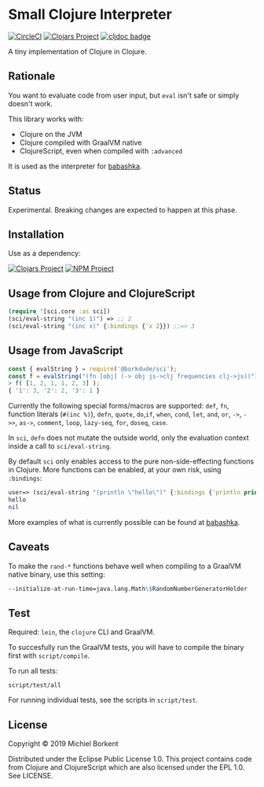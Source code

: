 # Small Clojure Interpreter

[![CircleCI](https://circleci.com/gh/borkdude/sci/tree/master.svg?style=shield)](https://circleci.com/gh/borkdude/sci/tree/master)
[![Clojars Project](https://img.shields.io/clojars/v/borkdude/sci.svg)](https://clojars.org/borkdude/sci)
[![cljdoc badge](https://cljdoc.org/badge/borkdude/sci)](https://cljdoc.org/d/borkdude/sci/CURRENT)

A tiny implementation of Clojure in Clojure.

## Rationale

You want to evaluate code from user input, but `eval` isn't safe or simply
doesn't work.

This library works with:

- Clojure on the JVM
- Clojure compiled with GraalVM native
- ClojureScript, even when compiled with `:advanced`

It is used as the interpreter for
[babashka](https://github.com/borkdude/babashka).

## Status

Experimental. Breaking changes are expected to happen at this phase.

## Installation

Use as a dependency:

[![Clojars Project](https://img.shields.io/clojars/v/borkdude/sci.svg)](https://clojars.org/borkdude/sci)
[![NPM Project](https://img.shields.io/npm/v/@borkdude/sci)](https://www.npmjs.com/package/@borkdude/sci)

## Usage from Clojure and ClojureScript

``` clojure
(require '[sci.core :as sci])
(sci/eval-string "(inc 1)") => ;; 2
(sci/eval-string "(inc x)" {:bindings {'x 2}}) ;;=> 3
```

## Usage from JavaScript

``` javascript
const { evalString } = require('@borkdude/sci');
const f = evalString("(fn [obj] (-> obj js->clj frequencies clj->js))")
> f( [1, 2, 1, 1, 2, 3] );
{ '1': 3, '2': 2, '3': 1 }
```

Currently the following special forms/macros are supported: `def`, `fn`,
function literals (`#(inc %)`), `defn`, `quote`, `do`,`if`, `when`, `cond`,
`let`, `and`, `or`, `->`, `->>`, `as->`, `comment`, `loop`, `lazy-seq`, `for`,
`doseq`, `case`.

In `sci`, `defn` does not mutate the outside world, only the evaluation
context inside a call to `sci/eval-string`.

By default `sci` only enables access to the pure non-side-effecting functions in
Clojure.  More functions can be enabled, at your own risk, using `:bindings`:

``` clojure
user=> (sci/eval-string "(println \"hello\")" {:bindings {'println println}})
hello
nil
```

More examples of what is currently possible can be found at
[babashka](https://github.com/borkdude/babashka).

## Caveats

To make the `rand-*` functions behave well when compiling to a GraalVM native binary, use this setting:

``` clojure
--initialize-at-run-time=java.lang.Math\$RandomNumberGeneratorHolder
```

## Test

Required: `lein`, the `clojure` CLI and GraalVM.

To succesfully run the GraalVM tests, you will have to compile the binary first
with `script/compile`.

To run all tests:

    script/test/all

For running individual tests, see the scripts in `script/test`.

## License

Copyright © 2019 Michiel Borkent

Distributed under the Eclipse Public License 1.0. This project contains code
from Clojure and ClojureScript which are also licensed under the EPL 1.0. See
LICENSE.

